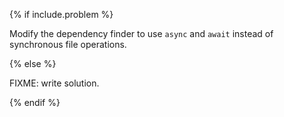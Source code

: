 {% if include.problem %}

Modify the dependency finder to use `async` and `await` instead of synchronous file operations.

{% else %}

FIXME: write solution.

{% endif %}
